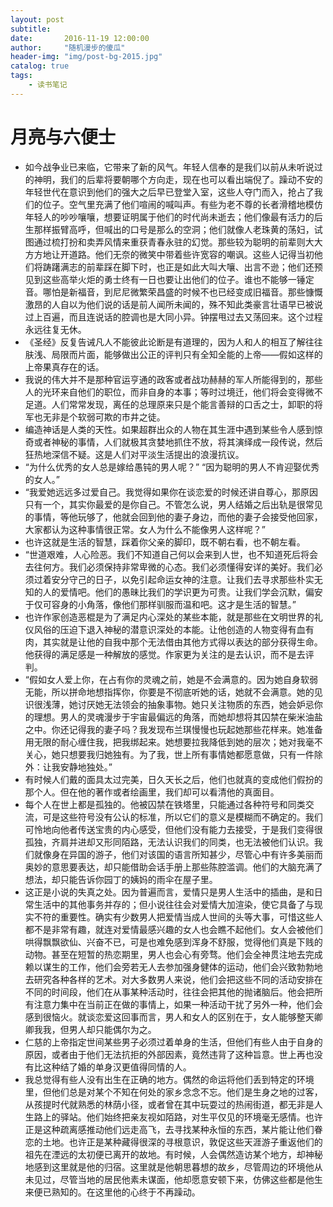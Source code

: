 ```yaml
---
layout: post
subtitle:
date:       2016-11-19 12:00:00
author:     "随机漫步的傻瓜"
header-img: "img/post-bg-2015.jpg"
catalog: true
tags:
    - 读书笔记
---
```


# 月亮与六便士

- 如今战争业已来临，它带来了新的风气。年轻人信奉的是我们以前从未听说过的神明，我们的后辈将要朝哪个方向走，现在也可以看出端倪了。躁动不安的年轻世代在意识到他们的强大之后早已登堂入室，这些人夺门而入，抢占了我们的位子。空气里充满了他们喧闹的喊叫声。有些为老不尊的长者滑稽地模仿年轻人的吵吵嚷嚷，想要证明属于他们的时代尚未逝去；他们像最有活力的后生那样振臂高呼，但喊出的口号是那么的空洞；他们就像人老珠黄的荡妇，试图通过梳打扮和卖弄风情来重获青春永驻的幻觉。那些较为聪明的前辈则大大方方地让开道路。他们无奈的微笑中带着些许宽容的嘲讽。这些人记得当初他们将踌躇满志的前辈踩在脚下时，也正是如此大叫大嚷、出言不逊；他们还预见到这些高举火炬的勇士终有一日也要让出他们的位子。谁也不能够一锤定音。哪怕是新福音，到尼尼微繁荣昌盛的时候不也已经变成旧福音。那些慷慨激昂的人自以为他们说的话是前人闻所未闻的，殊不知此类豪言壮语早已被说过上百遍，而且连说话的腔调也是大同小异。钟摆甩过去又荡回来。这个过程永远往复无休。
- 《圣经》反复告诫凡人不能彼此论断是有道理的，因为人和人的相互了解往往肤浅、局限而片面，能够做出公正的评判只有全知全能的上帝——假如这样的上帝果真存在的话。
- 我说的伟大并不是那种官运亨通的政客或者战功赫赫的军人所能得到的，那些人的光环来自他们的职位，而非自身的本事；等时过境迁，他们将会变得微不足道。人们常常发现，离任的总理原来只是个能言善辩的口舌之士，卸职的将军也无非是个软弱可欺的市井之徒。
- 编造神话是人类的天性。如果超群出众的人物在其生涯中遇到某些令人感到惊奇或者神秘的事情，人们就极其贪婪地抓住不放，将其演绎成一段传说，然后狂热地深信不疑。这是人们对平淡生活提出的浪漫抗议。
- “为什么优秀的女人总是嫁给愚钝的男人呢？” “因为聪明的男人不肯迎娶优秀的女人。”
- “我爱她远远多过爱自己。我觉得如果你在谈恋爱的时候还讲自尊心，那原因只有一个，其实你最爱的是你自己。不管怎么说，男人结婚之后出轨是很常见的事情，等他玩够了，他就会回到他的妻子身边，而他的妻子会接受他回家，大家都认为这种事情很正常。女人为什么不能像男人这样呢？”
- 也许这就是生活的智慧，踩着你父亲的脚印，既不朝右看，也不朝左看。
- “世道艰难，人心险恶。我们不知道自己何以会来到人世，也不知道死后将会去往何方。我们必须保持非常卑微的心态。我们必须懂得安详的美好。我们必须过着安分守己的日子，以免引起命运女神的注意。让我们去寻求那些朴实无知的人的爱情吧。他们的愚昧比我们的学识更为可贵。让我们学会沉默，偏安于仅可容身的小角落，像他们那样驯服而温和吧。这才是生活的智慧。”
- 也许作家创造恶棍是为了满足内心深处的某些本能，就是那些在文明世界的礼仪风俗的压迫下退入神秘的潜意识深处的本能。让他创造的人物变得有血有肉，其实就是让他的自我中那个无法借由其他方式得以表达的部分获得生命。他获得的满足感是一种解放的感觉。作家更为关注的是去认识，而不是去评判。
- “假如女人爱上你，在占有你的灵魂之前，她是不会满意的。因为她自身软弱无能，所以拼命地想指挥你，你要是不彻底听她的话，她就不会满意。她的见识很浅薄，她讨厌她无法领会的抽象事物。她只关注物质的东西，她会妒忌你的理想。男人的灵魂漫步于宇宙最偏远的角落，而她却想将其囚禁在柴米油盐之中。你还记得我的妻子吗？我发现布兰琪慢慢也玩起她那些花样来。她准备用无限的耐心缠住我，把我绑起来。她想要拉我降低到她的层次；她对我毫不关心，她只想要我归她独有。为了我，世上所有事情她都愿意做，只有一件除外：让我安静地独处。”
- 有时候人们戴的面具太过完美，日久天长之后，他们也就真的变成他们假扮的那个人。但在他的著作或者绘画里，我们却可以看清他的真面目。
- 每个人在世上都是孤独的。他被囚禁在铁塔里，只能通过各种符号和同类交流，可是这些符号没有公认的标准，所以它们的意义是模糊而不确定的。我们可怜地向他者传送宝贵的内心感受，但他们没有能力去接受，于是我们变得很孤独，齐肩并进却又形同陌路，无法认识我们的同类，也无法被他们认识。我们就像身在异国的游子，他们对该国的语言所知甚少，尽管心中有许多美丽而奥妙的意思要表达，却只能借助会话手册上那些陈腔滥调。他们的大脑充满了想法，却只能告诉你园丁的姨妈的雨伞在屋子里。
- 这正是小说的失真之处。因为普遍而言，爱情只是男人生活中的插曲，是和日常生活中的其他事务并存的；但小说往往会对爱情大加渲染，使它具备了与现实不符的重要性。确实有少数男人把爱情当成人世间的头等大事，可惜这些人都不是非常有趣，就连对爱情最感兴趣的女人也会瞧不起他们。女人会被他们哄得飘飘欲仙、兴奋不已，可是也难免感到浑身不舒服，觉得他们真是下贱的动物。甚至在短暂的热恋期里，男人也会心有旁骛。他们会全神贯注地去完成赖以谋生的工作，他们会旁若无人去参加强身健体的运动，他们会兴致勃勃地去研究各种各样的艺术。对大多数男人来说，他们会把这些不同的活动安排在不同的时间段，他们在从事某种活动时，往往会把其他的抛诸脑后。他会把所有注意力集中在当前正在做的事情上，如果一种活动干扰了另外一种，他们会感到很恼火。就谈恋爱这回事而言，男人和女人的区别在于，女人能够整天卿卿我我，但男人却只能偶尔为之。
- 仁慈的上帝指定世间某些男子必须过着单身的生活，但他们有些人由于自身的原因，或者由于他们无法抗拒的外部因素，竟然违背了这种旨意。世上再也没有比这种结了婚的单身汉更值得同情的人。
- 我总觉得有些人没有出生在正确的地方。偶然的命运将他们丢到特定的环境里，但他们总是对某个不知在何处的家乡念念不忘。他们是生身之地的过客，从孩提时代就熟悉的林荫小径，或者曾在其中玩耍过的热闹街道，都无非是人生路上的驿站。他们始终把亲友视如陌路，对生平仅见的环境毫无感情。也许正是这种疏离感推动他们远走高飞，去寻找某种永恒的东西，某片能让他们眷恋的土地。也许正是某种藏得很深的寻根意识，敦促这些天涯游子重返他们的祖先在湮远的太初便已离开的故地。有时候，人会偶然造访某个地方，却神秘地感到这里就是他的归宿。这里就是他朝思暮想的故乡，尽管周边的环境他从未见过，尽管当地的居民他素未谋面，他却愿意安顿下来，仿佛这些都是他生来便已熟知的。在这里他的心终于不再躁动。
